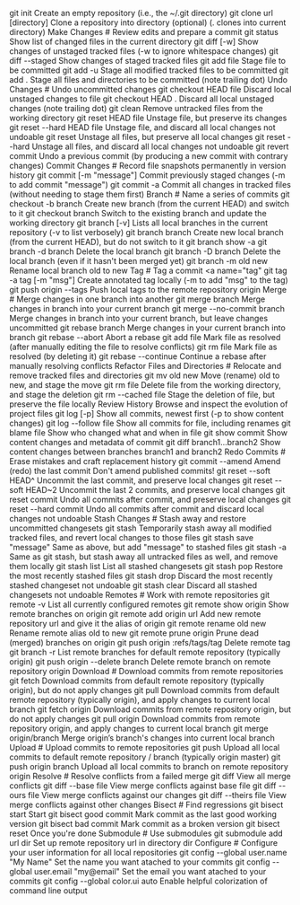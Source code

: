 
git init	Create an empty repository (i.e., the ~/.git directory)
git clone url [directory]	Clone a repository into directory (optional) (. clones into current directory)
Make Changes #	Review edits and prepare a commit
git status	Show list of changed files in the current directory
git diff [-w]	Show changes of unstaged tracked files (-w to ignore whitespace changes)
git diff --staged	Show changes of staged tracked files
git add file	Stage file to be committed
git add -u	Stage all modified tracked files to be committed
git add .	Stage all files and directories to be committed (note trailing dot)
Undo Changes #	Undo uncommitted changes
git checkout HEAD file	Discard local unstaged changes to file
git checkout HEAD .	Discard all local unstaged changes (note trailing dot)
git clean	Remove untracked files from the working directory
git reset HEAD file	Unstage file, but preserve its changes
git reset --hard HEAD file	Unstage file, and discard all local changes not undoable
git reset	Unstage all files, but preserve all local changes
git reset --hard	Unstage all files, and discard all local changes not undoable
git revert commit	Undo a previous commit (by producing a new commit with contrary changes)
Commit Changes #	Record file snapshots permanently in version history
git commit [-m "message"]	Commit previously staged changes (-m to add commit "message")
git commit -a	Commit all changes in tracked files (without needing to stage them first)
Branch #	Name a series of commits
git checkout -b branch	Create new branch (from the current HEAD) and switch to it
git checkout branch	Switch to the existing branch and update the working directory
git branch [-v]	Lists all local branches in the current repository (-v to list verbosely)
git branch branch	Create new local branch (from the current HEAD), but do not switch to it
git branch show -a
git branch -d branch	Delete the local branch
git branch -D branch	Delete the local branch (even if it hasn't been merged yet)
git branch -m old new	Rename local branch old to new
Tag #	Tag a commit <a name="tag"
git tag -a tag [-m "msg"]	Create annotated tag locally (-m to add "msg" to the tag)
git push origin --tags	Push local tags to the remote repository origin
Merge #	Merge changes in one branch into another
git merge branch	Merge changes in branch into your current branch
git merge --no-commit branch	Merge changes in branch into your current branch, but leave changes uncommitted
git rebase branch	Merge changes in your current branch into branch
git rebase --abort	Abort a rebase
git add file	Mark file as resolved (after manually editing the file to resolve conflicts)
git rm file	Mark file as resolved (by deleting it)
git rebase --continue	Continue a rebase after manually resolving conflicts
Refactor Files and Directories #	Relocate and remove tracked files and directories
git mv old new	Move (rename) old to new, and stage the move
git rm file	Delete file from the working directory, and stage the deletion
git rm --cached file	Stage the deletion of file, but preserve the file locally
Review History	Browse and inspect the evolution of project files
git log [-p]	Show all commits, newest first (-p to show content changes)
git log --follow file	Show all commits for file, including renames
git blame file	Show who changed what and when in file
git show commit	Show content changes and metadata of commit
git diff branch1...branch2	Show content changes between branches branch1 and branch2
Redo Commits #	Erase mistakes and craft replacement history
git commit --amend	Amend (redo) the last commit Don't amend published commits!
git reset --soft HEAD^	Uncommit the last commit, and preserve local changes
git reset --soft HEAD~2	Uncommit the last 2 commits, and preserve local changes
git reset commit	Undo all commits after commit, and preserve local changes
git reset --hard commit	Undo all commits after commit and discard local changes not undoable
Stash Changes #	Stash away and restore uncommitted changesets
git stash	Temporarily stash away all modified tracked files, and revert local changes to those files
git stash save "message"	Same as above, but add "message" to stashed files
git stash -a	Same as git stash, but stash away all untracked files as well, and remove them locally
git stash list	List all stashed changesets
git stash pop	Restore the most recently stashed files
git stash drop	Discard the most recently stashed changeset not undoable
git stash clear	Discard all stashed changesets not undoable
Remotes #	Work with remote repositories
git remote -v	List all currently configured remotes
git remote show origin	Show remote branches on origin
git remote add origin url	Add new remote repository url and give it the alias of origin
git remote rename old new	Rename remote alias old to new
git remote prune origin	Prune dead (merged) branches on origin
git push origin :refs/tags/tag	Delete remote tag
git branch -r	List remote branches for default remote repository (typically origin)
git push origin --delete branch	Delete remote branch on remote repository origin
Download #	Download commits from remote repositories
git fetch	Download commits from default remote repository (typically origin), but do not apply changes
git pull	Download commits from default remote repository (typically origin), and apply changes to current local branch
git fetch origin	Download commits from remote repository origin, but do not apply changes
git pull origin	Download commits from remote repository origin, and apply changes to current local branch
git merge origin/branch	Merge origin’s branch's changes into current local branch
Upload #	Upload commits to remote repositories
git push	Upload all local commits to default remote repository / branch (typically origin master)
git push origin branch	Upload all local commits to branch on remote repository origin
Resolve #	Resolve conflicts from a failed merge
git diff	View all merge conflicts
git diff --base file	View merge conflicts against base file
git diff --ours file	View merge conflicts against our changes
git diff --theirs file	View merge conflicts against other changes
Bisect #	Find regressions
git bisect start	Start
git bisect good commit	Mark commit as the last good working version
git bisect bad commit	Mark commit as a broken version
git bisect reset	Once you're done
Submodule #	Use submodules
git submodule add url dir	Set up remote repository url in directory dir
Configure #	Configure your user information for all local repositories
git config --global user.name "My Name"	Set the name you want atached to your commits
git config --global user.email "my@email"	Set the email you want atached to your commits
git config --global color.ui auto	Enable helpful colorization of command line output



